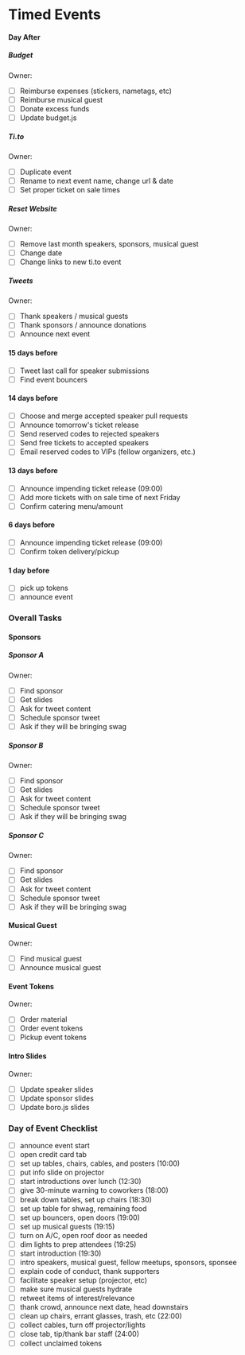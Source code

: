 # Timed Events

#### Day After

##### Budget
Owner:

- [ ] Reimburse expenses (stickers, nametags, etc)
- [ ] Reimburse musical guest
- [ ] Donate excess funds
- [ ] Update budget.js

##### Ti.to
Owner:

- [ ] Duplicate event
- [ ] Rename to next event name, change url & date
- [ ] Set proper ticket on sale times

##### Reset Website
Owner:

- [ ] Remove last month speakers, sponsors, musical guest
- [ ] Change date
- [ ] Change links to new ti.to event

##### Tweets
Owner:

- [ ] Thank speakers / musical guests
- [ ] Thank sponsors / announce donations
- [ ] Announce next event

#### 15 days before
- [ ] Tweet last call for speaker submissions
- [ ] Find event bouncers

#### 14 days before
- [ ] Choose and merge accepted speaker pull requests
- [ ] Announce tomorrow's ticket release
- [ ] Send reserved codes to rejected speakers
- [ ] Send free tickets to accepted speakers
- [ ] Email reserved codes to VIPs (fellow organizers, etc.)

#### 13 days before
- [ ] Announce impending ticket release (09:00)
- [ ] Add more tickets with on sale time of next Friday
- [ ] Confirm catering menu/amount

#### 6 days before
- [ ] Announce impending ticket release (09:00)
- [ ] Confirm token delivery/pickup

#### 1 day before

- [ ] pick up tokens
- [ ] announce event

### Overall Tasks

#### Sponsors

##### Sponsor A
Owner:

- [ ] Find sponsor
- [ ] Get slides
- [ ] Ask for tweet content
- [ ] Schedule sponsor tweet
- [ ] Ask if they will be bringing swag

##### Sponsor B
Owner:

- [ ] Find sponsor
- [ ] Get slides
- [ ] Ask for tweet content
- [ ] Schedule sponsor tweet
- [ ] Ask if they will be bringing swag

##### Sponsor C
Owner:

- [ ] Find sponsor
- [ ] Get slides
- [ ] Ask for tweet content
- [ ] Schedule sponsor tweet
- [ ] Ask if they will be bringing swag

#### Musical Guest
Owner:

- [ ] Find musical guest
- [ ] Announce musical guest

#### Event Tokens
Owner:

- [ ] Order material
- [ ] Order event tokens
- [ ] Pickup event tokens

#### Intro Slides
Owner:

- [ ] Update speaker slides
- [ ] Update sponsor slides
- [ ] Update boro.js slides

### Day of Event Checklist

- [ ] announce event start
- [ ] open credit card tab
- [ ] set up tables, chairs, cables, and posters (10:00)
- [ ] put info slide on projector
- [ ] start introductions over lunch (12:30)
- [ ] give 30-minute warning to coworkers (18:00)
- [ ] break down tables, set up chairs (18:30)
- [ ] set up table for shwag, remaining food
- [ ] set up bouncers, open doors (19:00)
- [ ] set up musical guests (19:15)
- [ ] turn on A/C, open roof door as needed
- [ ] dim lights to prep attendees (19:25)
- [ ] start introduction (19:30)
- [ ] intro speakers, musical guest, fellow meetups, sponsors, sponsee
- [ ] explain code of conduct, thank supporters
- [ ] facilitate speaker setup (projector, etc)
- [ ] make sure musical guests hydrate
- [ ] retweet items of interest/relevance
- [ ] thank crowd, announce next date, head downstairs
- [ ] clean up chairs, errant glasses, trash, etc (22:00)
- [ ] collect cables, turn off projector/lights
- [ ] close tab, tip/thank bar staff (24:00)
- [ ] collect unclaimed tokens
